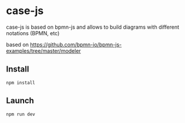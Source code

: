 # case-js
case-js is based on bpmn-js and allows to build diagrams with different notations (BPMN, etc)

based on https://github.com/bpmn-io/bpmn-js-examples/tree/master/modeler

## Install

~~~
npm install
~~~

## Launch

~~~
npm run dev
~~~
